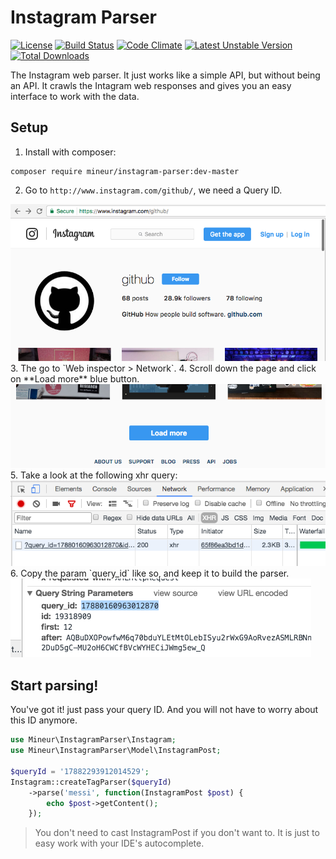 Instagram Parser
=================
[![License](https://poser.pugx.org/mineur/instagram-parser/license)](https://packagist.org/packages/mineur/instagram-parser)
[![Build Status](https://travis-ci.org/mineur/twitter-stream-api.svg?branch=master)](https://travis-ci.org/mineur/twitter-stream-api)
[![Code Climate](https://codeclimate.com/github/mineur/instagram-parser/badges/gpa.svg)](https://codeclimate.com/github/mineur/instagram-parser)
[![Latest Unstable Version](https://poser.pugx.org/mineur/instagram-parser/v/unstable)](https://packagist.org/packages/mineur/instagram-parser)
[![Total Downloads](https://poser.pugx.org/mineur/instagram-parser/downloads)](https://packagist.org/packages/mineur/instagram-parser)

The Instagram web parser. It just works like a simple API, but without being 
an API. It crawls the Intagram web responses and gives you an easy interface 
to work with the data. 

## Setup
1. Install with composer:
```shell
composer require mineur/instagram-parser:dev-master
```
2. Go to `http://www.instagram.com/github/`, we need a Query ID.
<img src="/docs/img/github-page.png" alt="Instagram Github page">
3. The go to `Web inspector > Network`.
4. Scroll down the page and click on **Load more** blue button.
<img src="/docs/img/load-more.png" alt="Instagram load more">
5. Take a look at the following xhr query:
<img src="/docs/img/xhr-queries.png" alt="Instagram xhr queries">
6. Copy the param `query_id` like so, and keep it to build the parser.
<img src="/docs/img/query-id.png" alt="Instagram xhr queries">

## Start parsing!
You've got it! just pass your query ID. And you will not have to worry about 
this ID anymore.
```php
use Mineur\InstagramParser\Instagram;
use Mineur\InstagramParser\Model\InstagramPost;

$queryId = '17882293912014529';
Instagram::createTagParser($queryId)
    ->parse('messi', function(InstagramPost $post) {
        echo $post->getContent();
    });
```
> You don't need to cast InstagramPost if you don't want to.
> It is just to easy work with your IDE's autocomplete.

